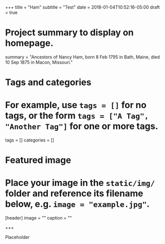 +++
title = "Ham"
subtitle = "Test"
date = 2018-01-04T10:52:16-05:00
draft = true

# Project summary to display on homepage.
summary = "Ancestors of Nancy Ham, born 8 Feb 1795 in Bath, Maine, died 10 Sep 1875 in Macon, Missouri."

# Tags and categories
# For example, use `tags = []` for no tags, or the form `tags = ["A Tag", "Another Tag"]` for one or more tags.
tags = []
categories = []

# Featured image
# Place your image in the `static/img/` folder and reference its filename below, e.g. `image = "example.jpg"`.
[header]
image = ""
caption = ""

+++

Placeholder
